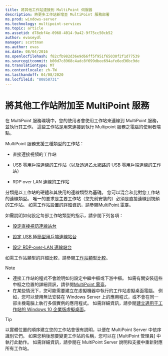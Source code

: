 ```yaml
---
title: 將其他工作站連接到 MultiPoint 伺服器
description: 將更多工作站新增至 MultiPoint 服務部署
ms.prod: windows-server
ms.technology: multipoint-services
ms.topic: article
ms.assetid: d78ebf4e-0968-4014-9a42-9f75cc50cb52
author: evaseydl
manager: scottman
ms.author: evas
ms.date: 08/04/2016
ms.openlocfilehash: f82cfb982d36e9d66ff5f951f65030f2f1d77539
ms.sourcegitcommit: b00d7c8968c4adc8f699dbee694afe6ed36bc9de
ms.translationtype: MT
ms.contentlocale: zh-TW
ms.lasthandoff: 04/08/2020
ms.locfileid: "80858731"
---
```

# <a name="attach-additional-stations-to-multipoint-services"></a>將其他工作站附加至 MultiPoint 服務
在 MultiPoint 服務環境中，您的使用者會使用工作站來連線到 MultiPoint 服務，並執行其工作。 這些工作站是用來連接到執行 Multipoint 服務之電腦的使用者端點。  
  
MultiPoint 服務支援三種類型的工作站：  
  
-   直接連接視頻的工作站  
  
-   USB 零用戶端連線的工作站（以及透過乙太網路的 USB 零用戶端連線的工作站）  
  
-   RDP over LAN 連線的工作站  
  
分類是以工作站的硬體和其使用的連線類型為基礎。 您可以混合和比對您工作站的連線類型。 唯一的要求是主要工作站（您先前安裝的）必須是直接連線到視頻的工作站。 如需工作站設置的詳細資訊，請參閱[MultiPoint 電臺](MultiPoint-services-Stations.md)。  
  
如需說明如何設定每部工作站類型的指示，請參閱下列各項：  
  
-   [設定直接視訊連線站台](Set-up-a-direct-video-connected-station-in-MultiPoint-services.md)  
  
-   [設定 USB 極簡型用戶端連線站台](Set-up-a-USB-zero-client-connected-station-in-MultiPoint-services.md)  
  
-   [設定 RDP-over-LAN 連線站台](Set-up-an-RDP-over-LAN-connected-station-in-MultiPoint-services.md)  
  
如需工作站類型的詳細比較，請參閱[工作站類型比較](multipoint-services-stations.md#BKMK_StationTypeComparison)。  
  
> [!NOTE]  
> -   連接工作站的程式不會說明如何設定中繼中樞或下游中樞。 如需有關安裝這些中樞之位置的詳細資訊，請參閱[MultiPoint 電臺](MultiPoint-services-Stations.md)。  
> -   在某些情況下，您可能需要建立在虛擬機器中執行的工作站虛擬桌面電腦。 例如，您可以使用無法安裝在 Windows Server 上的應用程式，或不會在同一部主機電腦上執行多個實例的應用程式。 如需詳細資訊，請參閱[建立適用于工作站的 Windows 10 企業版虛擬桌面](Create-Windows-10-Enterprise-virtual-desktops-for-stations.md)。  
  
> [!TIP]  
> 以實體位置的順序建立您的工作站會很有説明，以便在 MultiPoint Server 中依序識別它們。 如果您稍後想要變更工作站的名稱，您可以在 [MultiPoint 管理員] 中執行此動作。 如需詳細資訊，請參閱在 MultiPoint Server 說明和支援中重新對應所有工作站。